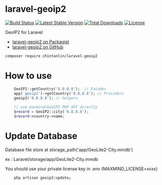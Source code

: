 # laravel-geoip2
[![Build Status](https://travis-ci.org/chintanlin/laravel-geoip2.svg)](https://travis-ci.org/chintanlin/laravel-geoip2)
[![Latest Stable Version](https://poser.pugx.org/chintanlin/laravel-geoip2/v/stable.svg)](https://packagist.org/packages/chintanlin/laravel-geoip2)
[![Total Downloads](https://poser.pugx.org/chintanlin/laravel-geoip2/d/total.svg)](https://packagist.org/packages/chintanlin/laravel-geoip2)
[![License](https://poser.pugx.org/chintanlin/laravel-geoip2/license.svg)](https://packagist.org/packages/chintanlin/laravel-geoip2)

GeoIP2 for Laravel

- [laravel-geoip2 on Packagist](https://packagist.org/packages/chintanlin/laravel-geoip2)
- [laravel-geoip2 on GitHub](https://github.com/chintanlin/laravel-geoip2)

```bash
composer require chintanlin/laravel-geoip2
```

# How to use

```php
    GeoIP2::getCountry('8.8.8.8');  // Facades
    app('geoip2')->getCountry('8.8.8.8'); // Providers
    geoip2('8.8.8.8'); // helpers
    
    // use maxmind/GeoIP2 PHP API directly
    $record = GeoIP2::city('8.8.8.8'); 
    $record->country->name;

```

# Update Database

Database file store at storage_path('app/GeoLite2-City.mmdb')

ex : Laravel/storage/app/GeoLite2-City.mmdb

You should use your private license key in .env (MAXMIND_LICENSE=xxxx)

``` bash
    php artisan geoip2:update;
```
